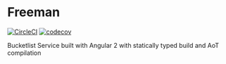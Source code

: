 # Freeman

[![CircleCI](https://circleci.com/gh/maquchizi/freeman.svg?style=shield)](https://circleci.com/gh/maquchizi/freeman) [![codecov](https://codecov.io/gh/maquchizi/freeman/branch/develop/graph/badge.svg)](https://codecov.io/gh/maquchizi/freeman)


Bucketlist Service built with Angular 2 with statically typed build and AoT compilation